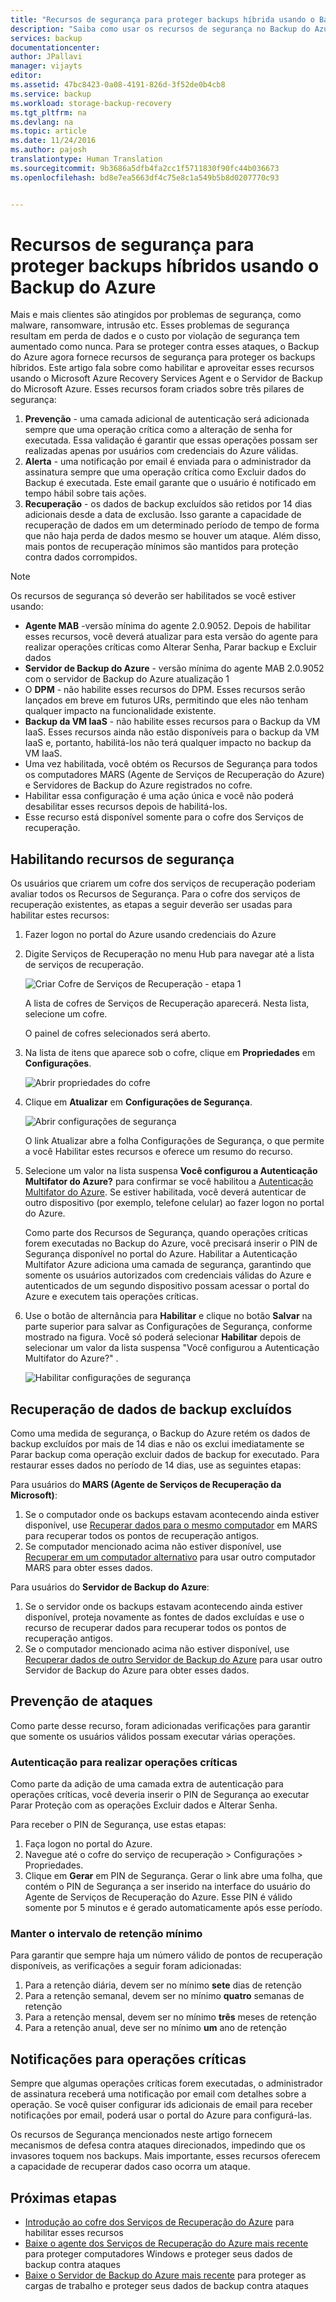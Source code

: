 ```yaml
---
title: "Recursos de segurança para proteger backups híbrida usando o Backup do Azure | Microsoft Docs"
description: "Saiba como usar os recursos de segurança no Backup do Azure para tornar os backups mais seguros"
services: backup
documentationcenter: 
author: JPallavi
manager: vijayts
editor: 
ms.assetid: 47bc8423-0a08-4191-826d-3f52de0b4cb8
ms.service: backup
ms.workload: storage-backup-recovery
ms.tgt_pltfrm: na
ms.devlang: na
ms.topic: article
ms.date: 11/24/2016
ms.author: pajosh
translationtype: Human Translation
ms.sourcegitcommit: 9b3686a5dfb4fa2cc1f5711830f90fc44b036673
ms.openlocfilehash: bd8e7ea5663df4c75e8c1a549b5b8d0207770c93


---
```

# <a name="security-features-for-protecting-hybrid-backups-using-azure-backup"></a>Recursos de segurança para proteger backups híbridos usando o Backup do Azure
Mais e mais clientes são atingidos por problemas de segurança, como malware, ransomware, intrusão etc. Esses problemas de segurança resultam em perda de dados e o custo por violação de segurança tem aumentado como nunca. Para se proteger contra esses ataques, o Backup do Azure agora fornece recursos de segurança para proteger os backups híbridos. Este artigo fala sobre como habilitar e aproveitar esses recursos usando o Microsoft Azure Recovery Services Agent e o Servidor de Backup do Microsoft Azure. Esses recursos foram criados sobre três pilares de segurança:

1. **Prevenção** - uma camada adicional de autenticação será adicionada sempre que uma operação crítica como a alteração de senha for executada. Essa validação é garantir que essas operações possam ser realizadas apenas por usuários com credenciais do Azure válidas. 
2. **Alerta** - uma notificação por email é enviada para o administrador da assinatura sempre que uma operação crítica como Excluir dados do Backup é executada. Este email garante que o usuário é notificado em tempo hábil sobre tais ações.
3. **Recuperação** - os dados de backup excluídos são retidos por 14 dias adicionais desde a data de exclusão. Isso garante a capacidade de recuperação de dados em um determinado período de tempo de forma que não haja perda de dados mesmo se houver um ataque. Além disso, mais pontos de recuperação mínimos são mantidos para proteção contra dados corrompidos. 

> [!NOTE]
> Os recursos de segurança só deverão ser habilitados se você estiver usando: <br/>
> * **Agente MAB** -versão mínima do agente 2.0.9052. Depois de habilitar esses recursos, você deverá atualizar para esta versão do agente para realizar operações críticas como Alterar Senha, Parar backup e Excluir dados <br/>
> * **Servidor de Backup do Azure** - versão mínima do agente MAB 2.0.9052 com o servidor de Backup do Azure atualização 1 <br/>
> * O **DPM** - não habilite esses recursos do DPM. Esses recursos serão lançados em breve em futuros URs, permitindo que eles não tenham qualquer impacto na funcionalidade existente. <br/>
> * **Backup da VM IaaS** - não habilite esses recursos para o Backup da VM IaaS. Esses recursos ainda não estão disponíveis para o backup da VM IaaS e, portanto, habilitá-los não terá qualquer impacto no backup da VM IaaS.
> * Uma vez habilitada, você obtém os Recursos de Segurança para todos os computadores MARS (Agente de Serviços de Recuperação do Azure) e Servidores de Backup do Azure registrados no cofre. <br/>
> * Habilitar essa configuração é uma ação única e você não poderá desabilitar esses recursos depois de habilitá-los. <br/>
> * Esse recurso está disponível somente para o cofre dos Serviços de recuperação.
> 
> 

## <a name="enabling-security-features"></a>Habilitando recursos de segurança
Os usuários que criarem um cofre dos serviços de recuperação poderiam avaliar todos os Recursos de Segurança. Para o cofre dos serviços de recuperação existentes, as etapas a seguir deverão ser usadas para habilitar estes recursos:

1. Fazer logon no portal do Azure usando credenciais do Azure
2. Digite Serviços de Recuperação no menu Hub para navegar até a lista de serviços de recuperação. 
   
    ![Criar Cofre de Serviços de Recuperação - etapa 1](./media/backup-azure-security-feature/browse-to-rs-vaults.png) <br/>
   
    A lista de cofres de Serviços de Recuperação aparecerá. Nesta lista, selecione um cofre. 
   
    O painel de cofres selecionados será aberto.
3. Na lista de itens que aparece sob o cofre, clique em **Propriedades** em **Configurações**.
   
    ![Abrir propriedades do cofre](./media/backup-azure-security-feature/vault-list-properties.png)
4. Clique em **Atualizar** em **Configurações de Segurança**.
   
    ![Abrir configurações de segurança](./media/backup-azure-security-feature/security-settings-update.png)
   
    O link Atualizar abre a folha Configurações de Segurança, o que permite a você Habilitar estes recursos e oferece um resumo do recurso.
5. Selecione um valor na lista suspensa **Você configurou a Autenticação Multifator do Azure?** para confirmar se você habilitou a [Autenticação Multifator do Azure](../multi-factor-authentication/multi-factor-authentication.md). Se estiver habilitada, você deverá autenticar de outro dispositivo (por exemplo, telefone celular) ao fazer logon no portal do Azure. 
   
   Como parte dos Recursos de Segurança, quando operações críticas forem executadas no Backup do Azure, você precisará inserir o PIN de Segurança disponível no portal do Azure. Habilitar a Autenticação Multifator Azure adiciona uma camada de segurança, garantindo que somente os usuários autorizados com credenciais válidas do Azure e autenticados de um segundo dispositivo possam acessar o portal do Azure e executem tais operações críticas.
6. Use o botão de alternância para **Habilitar** e clique no botão **Salvar** na parte superior para salvar as Configurações de Segurança, conforme mostrado na figura. Você só poderá selecionar **Habilitar** depois de selecionar um valor da lista suspensa "Você configurou a Autenticação Multifator do Azure?" .
   
    ![Habilitar configurações de segurança](./media/backup-azure-security-feature/enable-security-settings.png)

## <a name="recovering-deleted-backup-data"></a>Recuperação de dados de backup excluídos
Como uma medida de segurança, o Backup do Azure retém os dados de backup excluídos por mais de 14 dias e não os exclui imediatamente se Parar backup coma operação excluir dados de backup for executado. Para restaurar esses dados no período de 14 dias, use as seguintes etapas:

Para usuários do **MARS (Agente de Serviços de Recuperação da Microsoft)**:

1. Se o computador onde os backups estavam acontecendo ainda estiver disponível, use [Recuperar dados para o mesmo computador](backup-azure-restore-windows-server.md#recover-data-to-the-same-machine) em MARS para recuperar todos os pontos de recuperação antigos.
2. Se computador mencionado acima não estiver disponível, use [Recuperar em um computador alternativo](backup-azure-restore-windows-server.md#recover-to-an-alternate-machine) para usar outro computador MARS para obter esses dados.

Para usuários do **Servidor de Backup do Azure**:

1. Se o servidor onde os backups estavam acontecendo ainda estiver disponível, proteja novamente as fontes de dados excluídas e use o recurso de recuperar dados para recuperar todos os pontos de recuperação antigos.
2. Se o computador mencionado acima não estiver disponível, use [Recuperar dados de outro Servidor de Backup do Azure](backup-azure-alternate-dpm-server.md#recover-data-from-another-azure-backup-server) para usar outro Servidor de Backup do Azure para obter esses dados.

## <a name="preventing-attacks"></a>Prevenção de ataques
Como parte desse recurso, foram adicionadas verificações para garantir que somente os usuários válidos possam executar várias operações.

### <a name="authentication-to-perform-critical-operations"></a>Autenticação para realizar operações críticas
Como parte da adição de uma camada extra de autenticação para operações críticas, você deveria inserir o PIN de Segurança ao executar Parar Proteção com as operações Excluir dados e Alterar Senha. 

Para receber o PIN de Segurança, use estas etapas:

1. Faça logon no portal do Azure.
2. Navegue até o cofre do serviço de recuperação > Configurações > Propriedades.
3. Clique em **Gerar** em PIN de Segurança. Gerar o link abre uma folha, que contém o PIN de Segurança a ser inserido na interface do usuário do Agente de Serviços de Recuperação do Azure. 
    Esse PIN é válido somente por 5 minutos e é gerado automaticamente após esse período.

### <a name="maintaining-minimum-retention-range"></a>Manter o intervalo de retenção mínimo
Para garantir que sempre haja um número válido de pontos de recuperação disponíveis, as verificações a seguir foram adicionadas:

1. Para a retenção diária, devem ser no mínimo **sete** dias de retenção
2. Para a retenção semanal, devem ser no mínimo **quatro** semanas de retenção
3. Para a retenção mensal, devem ser no mínimo **três** meses de retenção
4. Para a retenção anual, deve ser no mínimo **um** ano de retenção

## <a name="notifications-for-critical-operations"></a>Notificações para operações críticas
Sempre que algumas operações críticas forem executadas, o administrador de assinatura receberá uma notificação por email com detalhes sobre a operação. Se você quiser configurar ids adicionais de email para receber notificações por email, poderá usar o portal do Azure para configurá-las.

Os recursos de Segurança mencionados neste artigo fornecem mecanismos de defesa contra ataques direcionados, impedindo que os invasores toquem nos backups. Mais importante, esses recursos oferecem a capacidade de recuperar dados caso ocorra um ataque.

## <a name="next-steps"></a>Próximas etapas
* [Introdução ao cofre dos Serviços de Recuperação do Azure](backup-azure-vms-first-look-arm.md) para habilitar esses recursos
* [Baixe o agente dos Serviços de Recuperação do Azure mais recente](http://aka.ms/azurebackup_agent) para proteger computadores Windows e proteger seus dados de backup contra ataques
* [Baixe o Servidor de Backup do Azure mais recente](https://aka.ms/latest_azurebackupserver) para proteger as cargas de trabalho e proteger seus dados de backup contra ataques



<!--HONumber=Nov16_HO4-->


